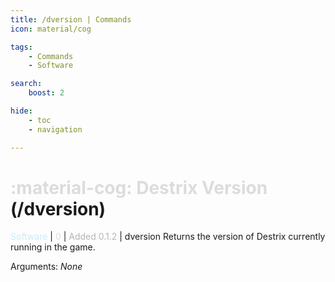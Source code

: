 ```yaml
---
title: /dversion | Commands
icon: material/cog

tags:
    - Commands
    - Software

search:
    boost: 2

hide:
    - toc
    - navigation

---
```

# <p style="color: rgb(220,220,220); display: inline;">:material-cog: Destrix Version</p> (/dversion)
<div style="display:inline;">
<p style="color: #C6EDFB; display: inline;">Software</p> | <p style="color: rgb(220,220,220); display: inline;">0</p> | <p style="color: rgb(180,180,180); display: inline;"> Added 0.1.2</p> | dversion
</div>
Returns the version of Destrix currently running in the game.

Arguments: _None_

<!-- ## See Also -->
<!-- * [Destrix Plus](/404.html) -->
<!-- * [:fontawesome-solid-ranking-star: /check-rank](/Commands/specifics/checkrank/) -->